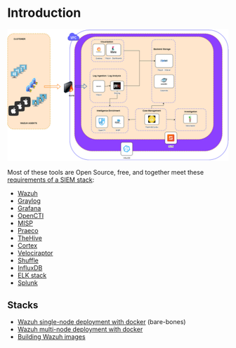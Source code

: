 # Introduction

[![SIEM stack](../../_static/images/siem-stack.png)](https://socfortress.medium.com/build-your-own-siem-stack-with-open-source-tools-series-39da0f2d412a)

Most of these tools are Open Source, free, and together meet these [requirements of a SIEM stack](https://siem.tymyrddin.dev/docs/notes/siem#siem-stack-requirements):

* [Wazuh](wazuh.md)
* [Graylog](graylog.md)
* [Grafana](grafana.md)
* [OpenCTI](opencti.md)
* [MISP](misp.md)
* [Praeco](praeco.md)
* [TheHive](thehive.md)
* [Cortex](cortex.md)
* [Velociraptor](velociraptor.md)
* [Shuffle](shuffle.md)
* [InfluxDB](influxdb.md)
* [ELK stack](elk-stack.md)
* [Splunk](splunk.md)

## Stacks

* [Wazuh single-node deployment with docker](wazuh-single-node.md) (bare-bones)
* [Wazuh multi-node deployment with docker](wazuh-multi-node.md)
* [Building Wazuh images](wazuh-images.md)
